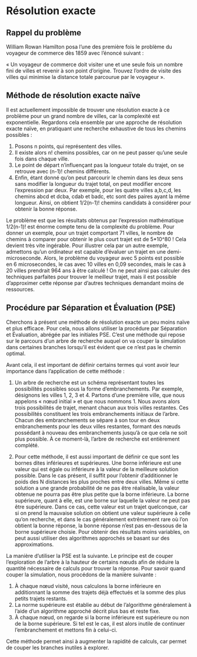 # Résolution exacte

## Rappel du problème
William Rowan Hamilton posa l’une des première fois le problème du voyageur de commerce dès 1859 avec l’énoncé suivant : 

« Un voyageur de commerce doit visiter une et une seule fois un nombre fini de villes et revenir à son point d’origine. Trouvez l’ordre de visite des villes qui minimise la distance totale parcourue par le voyageur ».



## Méthode de résolution exacte naïve
Il est actuellement impossible de trouver une résolution exacte à ce problème pour un grand nombre de villes, car la complexité est exponentielle. Regardons cela ensemble par une approche de résolution exacte naïve, en pratiquant une recherche exhaustive de tous les chemins possibles :
1)	Posons n points, qui représentent des villes. 
2)	Il existe alors n! chemins possibles, car on ne peut passer qu’une seule fois dans chaque ville. 
3)	Le point de départ n’influençant pas la longueur totale du trajet, on se retrouve avec (n-1)! chemins différents. 
4)	Enfin, étant donné qu’on peut parcourir le chemin dans les deux sens sans modifier la longueur du trajet total, on peut modifier encore l’expression par deux. Par exemple, pour les quatre villes a,b,c,d, les chemins abcd et dcba, cdab et badc, etc sont des paires ayant la même longueur. 
Ainsi, on obtient 1/2(n-1)!  chemins candidats à considérer pour obtenir la bonne réponse.


Le problème est que les résultats obtenus par l’expression mathématique 1/2(n-1)! est énorme compte tenu de la complexité du problème. Pour donner un exemple, pour un trajet comportant 71 villes, le nombre de chemins à comparer pour obtenir le plus court trajet est de 5*10^80 ! Cela devient très vite ingérable. 
Pour illustrer cela par un autre exemple, admettons qu’un ordinateur est capable d’évaluer un trajet en une demi-microseconde. Alors, le problème du voyageur avec 5 points est possible en 6 microsecondes, le cas avec 10 villes en 0,09 secondes, mais le cas à 20 villes prendrait 964 ans à être calculé ! On ne peut ainsi pas calculer des techniques parfaites pour trouver le meilleur trajet, mais il est possible d’approximer cette réponse par d’autres techniques demandant moins de ressources.



## Procédure par Séparation et Évaluation (PSE)
Cherchons à présent une méthode de résolution exacte un peu moins naïve et plus efficace. Pour cela, nous allons utiliser la procédure par Séparation et Évaluation, abrégée par les initiales PSE. C’est une méthode qui repose sur le parcours d’un arbre de recherche auquel on va couper la simulation dans certaines branches lorsqu’il est évident que ce n’est pas le chemin optimal. 

Avant cela, il est important de définir certains termes qui vont avoir leur importance dans l’application de cette méthode :
1)	Un arbre de recherche est un schéma représentant toutes les possibilités possibles sous la forme d’embranchements. Par exemple, désignons les villes 1, 2, 3 et 4. Partons d’une première ville, que nous appelons « nœud initial » et que nous nommons 1. Nous avons alors trois possibilités de trajet, menant chacun aux trois villes restantes. Ces possibilités constituent les trois embranchements initiaux de l’arbre. Chacun des embranchements se sépare à son tour en deux embranchements pour les deux villes restantes, formant des nœuds possédant à nouveau des embranchements jusqu’à ce que cela ne soit plus possible. À ce moment-là, l’arbre de recherche est entièrement complété.




2)	Pour cette méthode, il est aussi important de définir ce que sont les bornes dites inférieures et supérieures. 
Une borne inférieure est une valeur qui est égale ou inférieure à la valeur de la meilleure solution possible. Dans le cas présent, il suffit pour l’obtenir d’additionner le poids des N distances les plus proches entre deux villes. Même si cette solution a une grande probabilité de ne pas être réalisable, la valeur obtenue ne pourra pas être plus petite que la borne inférieure. 
La borne supérieure, quant à elle, est une borne sur laquelle la valeur ne peut pas être supérieure. Dans ce cas, cette valeur est un trajet quelconque, car si on prend la mauvaise solution on obtient une valeur supérieure à celle qu’on recherche, et dans le cas généralement extrêmement rare où l’on obtient la bonne réponse, la bonne réponse n’est pas en-dessous de la borne supérieure choisie. Pour obtenir des résultats moins variables, on peut aussi utiliser des algorithmes approchés se basant sur des approximations.

La manière d’utiliser la PSE est la suivante. Le principe est de couper l’exploration de l’arbre à la hauteur de certains nœuds afin de réduire la quantité nécessaire de calculs pour trouver la réponse. Pour savoir quand couper la simulation, nous procédons de la manière suivante :
1)	À chaque nœud visité, nous calculons la borne inférieure en additionnant la somme des trajets déjà effectués et la somme des plus petits trajets restants. 
2)	La norme supérieure est établie au début de l’algorithme généralement à l’aide d’un algorithme approché décrit plus bas et reste fixe.
3)	À chaque nœud, on regarde si la borne inférieure est supérieure ou non de la borne supérieure. Si tel est le cas, il est alors inutile de continuer l’embranchement et mettons fin à celui-ci. 

Cette méthode permet ainsi à augmenter la rapidité de calculs, car permet de couper les branches inutiles à explorer. 
